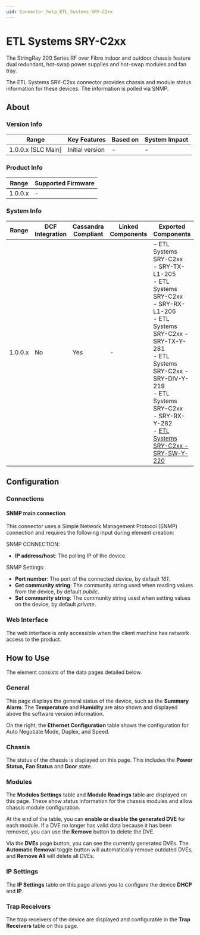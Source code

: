 ```yaml
---
uid: Connector_help_ETL_Systems_SRY-C2xx
---
```


# ETL Systems SRY-C2xx

The StringRay 200 Series RF over Fibre indoor and outdoor chassis feature dual redundant, hot-swap power supplies and hot-swap modules and fan tray.

The ETL Systems SRY-C2xx connector provides chassis and module status information for these devices. The information is polled via SNMP.

## About

### Version Info

| Range                | Key Features     | Based on     | System Impact     |
|----------------------|------------------|--------------|-------------------|
| 1.0.0.x \[SLC Main\] | Initial version  | \-           | \-                |

### Product Info

| Range     | Supported Firmware     |
|-----------|------------------------|
| 1.0.0.x   | \-                     |

### System Info

| **Range** | **DCF Integration** | **Cassandra Compliant** | **Linked Components** | **Exported Components**                                                                                                                                                                                                                                                                                                                                                                                                                           |
|-----------|---------------------|-------------------------|-----------------------|---------------------------------------------------------------------------------------------------------------------------------------------------------------------------------------------------------------------------------------------------------------------------------------------------------------------------------------------------------------------------------------------------------------------------------------------------|
| 1.0.0.x   | No                  | Yes                     | \-                    | - ETL Systems SRY-C2xx<br>- SRY-TX-L1-205 <br>- ETL Systems SRY-C2xx <br>- SRY-RX-L1-206 <br>- ETL Systems SRY-C2xx - SRY-TX-Y-281 <br>- ETL Systems SRY-C2xx - SRY-DIV-Y-219 <br>- ETL Systems SRY-C2xx <br>- SRY-RX-Y-282 <br>- [ETL Systems SRY-C2xx - SRY-SW-Y-220](xref:Connector_help_ETL_Systems_SRY-C2xx_-_SRT-SW-Y-220) |

## Configuration

### Connections

#### SNMP main connection

This connector uses a Simple Network Management Protocol (SNMP) connection and requires the following input during element creation:

SNMP CONNECTION:

- **IP address/host**: The polling IP of the device.

SNMP Settings:

- **Port number**: The port of the connected device, by default *161*.
- **Get community string**: The community string used when reading values from the device, by default *public*.
- **Set community string**: The community string used when setting values on the device, by default *private*.

### Web Interface

The web interface is only accessible when the client machine has network access to the product.

## How to Use

The element consists of the data pages detailed below.

### General

This page displays the general status of the device, such as the **Summary Alarm**. The **Temperature** and **Humidity** are also shown and displayed above the software version information.

On the right, the **Ethernet Configuration** table shows the configuration for Auto Negotiate Mode, Duplex, and Speed.

### Chassis

The status of the chassis is displayed on this page. This includes the **Power Status,** **Fan Status** and **Door** state.

### Modules

The **Modules Settings** table and **Module Readings** table are displayed on this page. These show status information for the chassis modules and allow chassis module configuration.

At the end of the table, you can **enable or disable the generated DVE** for each module. If a DVE no longer has valid data because it has been removed, you can use the **Remove** button to delete the DVE.

Via the **DVEs** page button, you can see the currently generated DVEs. The **Automatic Removal** toggle button will automatically remove outdated DVEs, and **Remove All** will delete all DVEs.

### IP Settings

The **IP Settings** table on this page allows you to configure the device **DHCP** and **IP**.

### Trap Receivers

The trap receivers of the device are displayed and configurable in the **Trap Receivers** table on this page.
